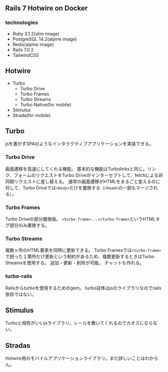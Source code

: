 ## Rails 7 Hotwire on Docker
### technologies
- Ruby 3.1.2(slim image)
- PostgreSQL 14.2(alpine image)
- Redis(alpine image)
- Rails 7.0.2
- TailwindCSS

## Hotwire
- Turbo
  - Turbo Drive
  - Turbo Frames
  - Turbo Streams
  - Turbo Native(for mobile)
- Stimulus
- Strada(for mobile)
## Turbo
jsを書かずSPAのようなインタラクティブアプリケーションを実装できる。
### Turbo Drive
画面遷移を高速にしてくれる機能。
基本的な機能はTurbolinksと同じ。リンク、フォームのリクエストをTurbo Driveがインターセプトして、fetchによる非同期リクエストに差し替える。
通常の画面遷移がHTMLをまるごと変えるのに対して、Turbo Driveでは`<body>`だけを置換する（`<head>`の一部もマージされる）。
### Turbo Frames
Turbo Driveの部分置換版。
`<turbo-frame>...</turbo-frame>`というHTMLタグ部分のみ置換する。
### Turbo Streams
複数ヶ所のHTML要素を同時に更新できる。
Turbo Framesでは`<turbo-frame>`で囲った１箇所だけ更新という制約があるため、複数更新するときはTurbo Streamsを使用する。
追加・更新・削除が可能。
チャットも作れる。
### turbo-rails
Railsからturboを使用するためのgem。
turbo自体はjsのライブラリなのでrails依存ではない。
## Stimulus
Turboと相性がいいjsライブラリ。レールを敷いてくれるのでカオスにならない。
## Stradas
Hotwire用のモバイルアプリケーションライブラリ。まだ詳しいことはわからん。
